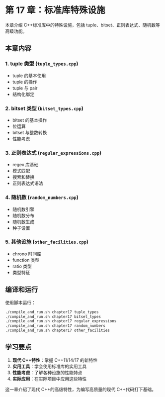 # 第 17 章：标准库特殊设施

本章介绍 C++标准库中的特殊设施，包括 tuple、bitset、正则表达式、随机数等高级功能。

## 本章内容

### 1. tuple 类型 (`tuple_types.cpp`)

- tuple 的基本使用
- tuple 的操作
- tuple 与 pair
- 结构化绑定

### 2. bitset 类型 (`bitset_types.cpp`)

- bitset 的基本操作
- 位运算
- bitset 与整数转换
- 性能考虑

### 3. 正则表达式 (`regular_expressions.cpp`)

- regex 库基础
- 模式匹配
- 搜索和替换
- 正则表达式语法

### 4. 随机数 (`random_numbers.cpp`)

- 随机数引擎
- 随机数分布
- 随机数生成
- 种子设置

### 5. 其他设施 (`other_facilities.cpp`)

- chrono 时间库
- function 类型
- ratio 类型
- 类型特征

## 编译和运行

使用脚本运行：

```bash
./compile_and_run.sh chapter17 tuple_types
./compile_and_run.sh chapter17 bitset_types
./compile_and_run.sh chapter17 regular_expressions
./compile_and_run.sh chapter17 random_numbers
./compile_and_run.sh chapter17 other_facilities
```

## 学习要点

1. **现代 C++特性**：掌握 C++11/14/17 的新特性
2. **实用工具**：学会使用标准库的实用工具
3. **性能考虑**：了解各种设施的性能特点
4. **实际应用**：在实际项目中应用这些特性

这一章介绍了现代 C++的高级特性，为编写高质量的现代 C++代码打下基础。
